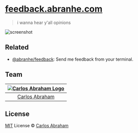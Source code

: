 # [feedback.abranhe.com](https://feedback.abranhe.com)

> i wanna hear y'all opinions

![screenshot](https://cdn.abranhe.com/projects/feedback/screenshot.png)

## Related

- [@abranhe/feedback](https://github.com/abranhe/abranhe-feedback): Send me feedback from your terminal.

## Team

|[![Carlos Abraham Logo](https://avatars3.githubusercontent.com/u/21347264?s=50)](https://abranhe.com)|
| :-: |
| [Carlos Abraham](https://github.com/abranhe) |

## License

[MIT](https://github.com/abranhe/feedback/blob/master/license) License © [Carlos Abraham](https://github.com/abranhe/)
